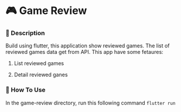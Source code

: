 # :video_game: Game Review

### :ledger: Description
Build using flutter, this application show reviewed games. The list of reviewed games data get from API. This app have some fetaures:
1. List reviewed games

2. Detail reviewed ganes

### :runner: How To Use

In the game-review directory, run this following command ```flutter run```
